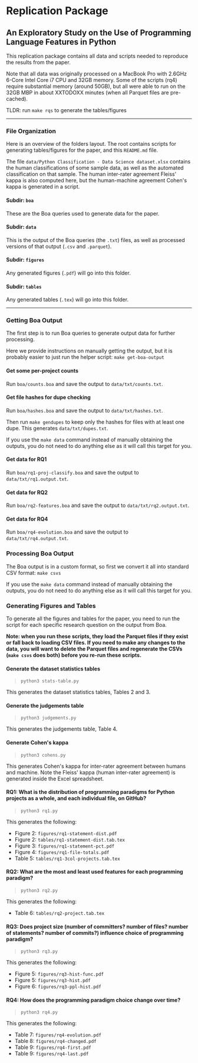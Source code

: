 # Replication Package
## An Exploratory Study on the Use of Programming Language Features in Python

This replication package contains all data and scripts needed to reproduce the results from the paper.

Note that all data was originally processed on a MacBook Pro with 2.6GHz 6-Core Intel Core i7 CPU and 32GB memory.  Some of the scripts (rq4) require substantial memory (around 50GB), but all were able to run on the 32GB MBP in about XXTODOXX minutes (when all Parquet files are pre-cached).

TLDR: run `make rqs` to generate the tables/figures

------------------------------------------------------

### File Organization

Here is an overview of the folders layout.  The root contains scripts for generating tables/figures for the paper, and this `README.md` file.

The file `data/Python Classification - Data Science dataset.xlsx` contains the human classifications of some sample data, as well as the automated classification on that sample. The human inter-rater agreement Fleiss' kappa is also computed here, but the human-machine agreement Cohen's kappa is generated in a script.

#### Subdir: `boa`
These are the Boa queries used to generate data for the paper.

#### Subdir: `data`
This is the output of the Boa queries (the `.txt`) files, as well as processed versions of that output (`.csv` and `.parquet`).

#### Subdir: `figures`
Any generated figures (`.pdf`) will go into this folder.

#### Subdir: `tables`
Any generated tables (`.tex`) will go into this folder.

------------------------------------------------------

### Getting Boa Output

The first step is to run Boa queries to generate output data for further processing.

Here we provide instructions on manually getting the output, but it is probably easier to just run the helper script: `make get-boa-output`

#### Get some per-project counts
Run `boa/counts.boa` and save the output to `data/txt/counts.txt`.

#### Get file hashes for dupe checking
Run `boa/hashes.boa` and save the output to `data/txt/hashes.txt`.

Then run `make gendupes` to keep only the hashes for files with at least one dupe.  This generates `data/txt/dupes.txt`.

If you use the `make data` command instead of manually obtaining the outputs, you do not need to do anything else as it will call this target for you.

#### Get data for RQ1
Run `boa/rq1-proj-classify.boa` and save the output to `data/txt/rq1.output.txt`.

#### Get data for RQ2
Run `boa/rq2-features.boa` and save the output to `data/txt/rq2.output.txt`.

#### Get data for RQ4
Run `boa/rq4-evolution.boa` and save the output to `data/txt/rq4.output.txt`.

### Processing Boa Output

The Boa output is in a custom format, so first we convert it all into standard CSV format: `make csvs`

If you use the `make data` command instead of manually obtaining the outputs, you do not need to do anything else as it will call this target for you.

### Generating Figures and Tables

To generate all the figures and tables for the paper, you need to run the script for each specific research question on the output from Boa.

**Note: when you run these scripts, they load the Parquet files if they exist or fall back to loading CSV files. If you need to make any changes to the data, you will want to delete the Parquet files and regenerate the CSVs (`make csvs` does both) before you re-run these scripts.**

#### Generate the dataset statistics tables

> `python3 stats-table.py`

This generates the dataset statistics tables, Tables 2 and 3.

#### Generate the judgements table

> `python3 judgements.py`

This generates the judgements table, Table 4.

#### Generate Cohen's kappa

> `python3 cohens.py`

This generates Cohen's kappa for inter-rater agreement between humans and machine.  Note the Fleiss' kappa (human inter-rater agreement) is generated inside the Excel spreadsheet.

#### RQ1: What is the distribution of programming paradigms for Python projects as a whole, and each individual file, on GitHub?

> `python3 rq1.py`

This generates the following:

- Figure 2: `figures/rq1-statement-dist.pdf`
- Figure 2: `tables/rq1-statement-dist.tab.tex`
- Figure 3: `figures/rq1-statement-pct.pdf`
- Figure 4: `figures/rq1-file-totals.pdf`
- Table 5: `tables/rq1-3col-projects.tab.tex`

#### RQ2: What are the most and least used features for each programming paradigm?

> `python3 rq2.py`

This generates the following:

- Table 6: `tables/rq2-project.tab.tex`

#### RQ3: Does project size (number of committers? number of files? number of statements? number of commits?) influence choice of programming paradigm?

> `python3 rq3.py`

This generates the following:

- Figure 5: `figures/rq3-hist-func.pdf`
- Figure 5: `figures/rq3-hist.pdf`
- Figure 6: `figures/rq3-ppl-hist.pdf`

#### RQ4: How does the programming paradigm choice change over time?

> `python3 rq4.py`

This generates the following:

- Table 7: `figures/rq4-evolution.pdf`
- Table 8: `figures/rq4-changed.pdf`
- Table 9: `figures/rq4-first.pdf`
- Table 9: `figures/rq4-last.pdf`
